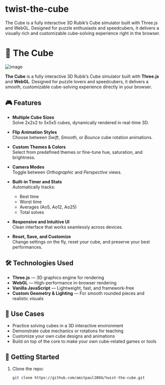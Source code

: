 # twist-the-cube
The Cube is a fully interactive 3D Rubik’s Cube simulator built with Three.js and WebGL. Designed for puzzle enthusiasts and speedcubers, it delivers a visually rich and customizable cube-solving experience right in the browser.
# 🧊 The Cube

![image](https://github.com/user-attachments/assets/b9f3f14b-7f10-46cd-b132-9358cfdb7284)


**The Cube** is a fully interactive 3D Rubik’s Cube simulator built with **Three.js** and **WebGL**. Designed for puzzle lovers and speedcubers, it delivers a smooth, customizable cube-solving experience directly in your browser.

## 🎮 Features

- **Multiple Cube Sizes**  
  Solve 2x2x2 to 5x5x5 cubes, dynamically rendered in real-time 3D.

- **Flip Animation Styles**  
  Choose between *Swift*, *Smooth*, or *Bounce* cube rotation animations.

- **Custom Themes & Colors**  
  Select from predefined themes or fine-tune hue, saturation, and brightness.

- **Camera Modes**  
  Toggle between *Orthographic* and *Perspective* views.

- **Built-in Timer and Stats**  
  Automatically tracks:
  - Best time
  - Worst time
  - Averages (Ao5, Ao12, Ao25)
  - Total solves

- **Responsive and Intuitive UI**  
  Clean interface that works seamlessly across devices.

- **Reset, Save, and Customize**  
  Change settings on the fly, reset your cube, and preserve your best performances.

## 🛠️ Technologies Used

- **Three.js** — 3D graphics engine for rendering  
- **WebGL** — High-performance in-browser rendering  
- **Vanilla JavaScript** — Lightweight, fast, and framework-free  
- **Custom Geometry & Lighting** — For smooth rounded pieces and realistic visuals

## 📁 Use Cases

- Practice solving cubes in a 3D interactive environment  
- Demonstrate cube mechanics or rotations for teaching  
- Customize your own cube designs and animations  
- Build on top of the core to make your own cube-related games or tools

## 🚀 Getting Started

1. Clone the repo:
   ```bash
   git clone https://github.com/amitpaul2004/twist-the-cube.git

